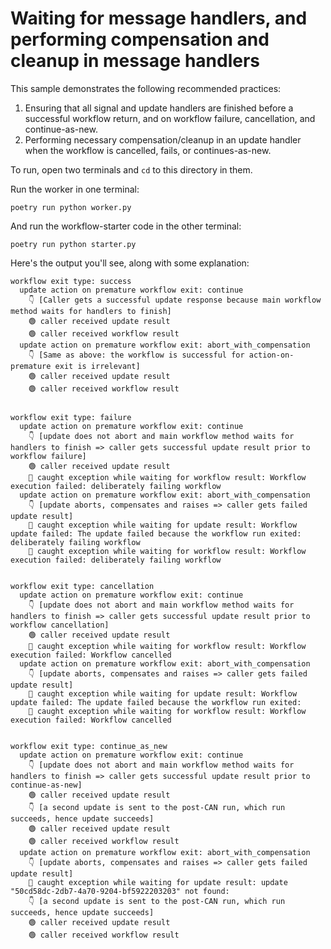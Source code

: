 # Waiting for message handlers, and performing compensation and cleanup in message handlers

This sample demonstrates the following recommended practices:

1. Ensuring that all signal and update handlers are finished before a successful
    workflow return, and on workflow failure, cancellation, and continue-as-new.
2. Performing necessary compensation/cleanup in an update handler when the
    workflow is cancelled, fails, or continues-as-new.


To run, open two terminals and `cd` to this directory in them.

Run the worker in one terminal:

    poetry run python worker.py

And run the workflow-starter code in the other terminal:

    poetry run python starter.py


Here's the output you'll see, along with some explanation:

```
workflow exit type: success
  update action on premature workflow exit: continue
    👇 [Caller gets a successful update response because main workflow method waits for handlers to finish]
    🟢 caller received update result
    🟢 caller received workflow result
  update action on premature workflow exit: abort_with_compensation
    👇 [Same as above: the workflow is successful for action-on-premature exit is irrelevant]
    🟢 caller received update result
    🟢 caller received workflow result


workflow exit type: failure
  update action on premature workflow exit: continue
    👇 [update does not abort and main workflow method waits for handlers to finish => caller gets successful update result prior to workflow failure]
    🟢 caller received update result
    🔴 caught exception while waiting for workflow result: Workflow execution failed: deliberately failing workflow
  update action on premature workflow exit: abort_with_compensation
    👇 [update aborts, compensates and raises => caller gets failed update result]
    🔴 caught exception while waiting for update result: Workflow update failed: The update failed because the workflow run exited: deliberately failing workflow
    🔴 caught exception while waiting for workflow result: Workflow execution failed: deliberately failing workflow


workflow exit type: cancellation
  update action on premature workflow exit: continue
    👇 [update does not abort and main workflow method waits for handlers to finish => caller gets successful update result prior to workflow cancellation]
    🟢 caller received update result
    🔴 caught exception while waiting for workflow result: Workflow execution failed: Workflow cancelled
  update action on premature workflow exit: abort_with_compensation
    👇 [update aborts, compensates and raises => caller gets failed update result]
    🔴 caught exception while waiting for update result: Workflow update failed: The update failed because the workflow run exited:
    🔴 caught exception while waiting for workflow result: Workflow execution failed: Workflow cancelled


workflow exit type: continue_as_new
  update action on premature workflow exit: continue
    👇 [update does not abort and main workflow method waits for handlers to finish => caller gets successful update result prior to continue-as-new]
    🟢 caller received update result
    👇 [a second update is sent to the post-CAN run, which run succeeds, hence update succeeds]
    🟢 caller received update result
    🟢 caller received workflow result
  update action on premature workflow exit: abort_with_compensation
    👇 [update aborts, compensates and raises => caller gets failed update result]
    🔴 caught exception while waiting for update result: update "50cd58dc-2db7-4a70-9204-bf5922203203" not found:
    👇 [a second update is sent to the post-CAN run, which run succeeds, hence update succeeds]
    🟢 caller received update result
    🟢 caller received workflow result
```